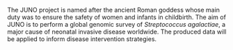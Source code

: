 The JUNO project is named after the ancient Roman goddess whose main duty was to ensure the safety of women and infants in childbirth. The aim of JUNO is to perform a global genomic survey of *Streptococcus agalactiae*, a major cause of neonatal invasive disease worldwide. The produced data will be applied to inform disease intervention strategies.